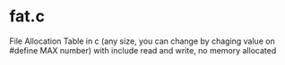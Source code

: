 # fat.c
File Allocation Table in c (any size, you can change by chaging value on #define MAX number) with include read and write, no memory allocated
